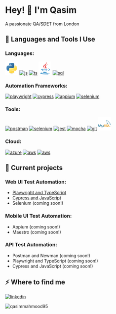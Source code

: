 # Hey! 👋 I'm Qasim #
A passionate QA/SDET from London

## 🚀 Languages and Tools I Use ##
### Languages: ###
<a target="_blank" href="https://www.python.org/" style="display: inline-block;"><img src="https://raw.githubusercontent.com/devicons/devicon/master/icons/python/python-original.svg" alt="python" width="42" height="42" /></a>
<a target="_blank" href="https://www.javascript.com/" style="display: inline-block;"><img src="https://skillicons.dev/icons?i=js" alt="js" width="42" height="42"  /></a>
<a target="_blank" href="https://www.typescriptlang.org/" style="display: inline-block;"><img src="https://skillicons.dev/icons?i=ts" alt="ts" width="42" height="42"  /></a>
<a target="_blank" href="https://www.java.com/" style="display: inline-block;"><img src="https://raw.githubusercontent.com/devicons/devicon/master/icons/java/java-original.svg" alt="java" width="42" height="42" /></a>
<a target="_blank" href="https://www.mysql.com/" style="display: inline-block;"><img src="https://static-00.iconduck.com/assets.00/sql-database-generic-icon-380x512-ez505zus.png" alt="sql" height="42" /></a>

### Automation Frameworks: ###
<a target="_blank" href="https://playwright.dev/" style="display: inline-block;"><img src="https://cdn.jsdelivr.net/gh/devicons/devicon@latest/icons/playwright/playwright-original.svg" alt="playwright" width="42" height="42" /></a>
<a target="_blank" href="https://www.cypress.io/" style="display: inline-block;"><img src="https://cdn.jsdelivr.net/gh/devicons/devicon@latest/icons/cypressio/cypressio-original.svg" alt="cypress" width="42" height="42"  /></a>
<a target="_blank" href="https://appium.io/" style="display: inline-block;"><img src="https://static-00.iconduck.com/assets.00/appium-icon-511x512-jbl29mpi.png" alt="appium" width="42" height="42"  /></a>
<a target="_blank" href="https://www.selenium.dev/" style="display: inline-block;"><img src="https://skillicons.dev/icons?i=selenium" alt="selenium" width="42" height="42"  /></a>

### Tools: ###
<a target="_blank" href="https://www.postman.com/" style="display: inline-block;"><img src="https://www.vectorlogo.zone/logos/getpostman/getpostman-icon.svg" alt="postman" width="42" height="42" /></a>
<a target="_blank" href="https://cucumber.io/" style="display: inline-block;"><img src="https://cdn.jsdelivr.net/gh/devicons/devicon@latest/icons/cucumber/cucumber-plain.svg" alt="selenium" width="42" height="42"  /></a>
<a target="_blank" href="https://jestjs.io/" style="display: inline-block;"><img src="https://www.vectorlogo.zone/logos/jestjsio/jestjsio-icon.svg" alt="jest" width="42" height="42" /></a>
<a target="_blank" href="https://mochajs.org/" style="display: inline-block;"><img src="https://www.vectorlogo.zone/logos/mochajs/mochajs-icon.svg" alt="mocha" width="42" height="42" /></a>
<a target="_blank" href="https://git-scm.com/" style="display: inline-block;"><img src="https://www.vectorlogo.zone/logos/git-scm/git-scm-icon.svg" alt="git" width="42" height="42" /></a>
<a target="_blank" href="https://www.mysql.com/" style="display: inline-block;"><img src="https://raw.githubusercontent.com/devicons/devicon/master/icons/mysql/mysql-original-wordmark.svg" alt="mysql" width="42" height="42" /></a>

### Cloud: ###
<a target="_blank" href="https://azure.microsoft.com/" style="display: inline-block;"><img src="https://www.vectorlogo.zone/logos/microsoft_azure/microsoft_azure-icon.svg" alt="azure" width="42" height="42" /></a>
<a target="_blank" href="https://aws.amazon.com/" style="display: inline-block;"><img src="https://cdn.jsdelivr.net/gh/devicons/devicon@latest/icons/amazonwebservices/amazonwebservices-plain-wordmark.svg" alt="aws" width="42" height="42" /></a>
<a target="_blank" href="https://cloud.google.com/" style="display: inline-block;"><img src="https://cdn.jsdelivr.net/gh/devicons/devicon@latest/icons/googlecloud/googlecloud-original.svg" alt="aws" width="42" height="42" /></a>
          


## 🚀 Current projects ##
### Web UI Test Automation: ###
- [Playwright and TypeScript](https://github.com/qasimmahmood95/playwright-demo-ts)
- [Cypress and JavaScript](https://github.com/qasimmahmood95/cypress-demo)
- Selenium (coming soon!)

### Mobile UI Test Automation: ###
- Appium (coming soon!)
- Maestro (coming soon!)

### API Test Automation: ###
- Postman and Newman (coming soon!)
- Playwright and TypeScript (coming soon!)
- Cypress and JavaScript (coming soon!)

## ⚡️ Where to find me ##
<p><a target="_blank" href="https://www.linkedin.com/in/qmahmood95" style="display: inline-block;"><img src="https://img.shields.io/badge/linkedin-logo?style=for-the-badge&logo=linkedin&logoColor=white&color=%230a77b6" alt="linkedin" /></a></p>
<p><img src="https://github-readme-stats.vercel.app/api/top-langs?username=qasimmahmood95&show_icons=true&locale=en&layout=compact" alt="qasimmahmood95" /></p>


<!--
**qasimmahmood95/qasimmahmood95** is a ✨ _special_ ✨ repository because its `README.md` (this file) appears on your GitHub profile.

Here are some ideas to get you started:


- 🔭 I’m currently working on ...
- 🌱 I’m currently learning ...
- 👯 I’m looking to collaborate on ...
- 🤔 I’m looking for help with ...
- 💬 Ask me about ...
- 📫 How to reach me: ...
- 😄 Pronouns: ...
- ⚡ Fun fact: ...

-->
